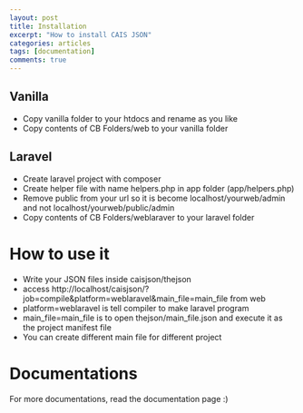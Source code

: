 ```yaml
---
layout: post
title: Installation
excerpt: "How to install CAIS JSON"
categories: articles
tags: [documentation]
comments: true
---
```



## Vanilla
* Copy vanilla folder to your htdocs and rename as you like
* Copy contents of CB Folders/web to your vanilla folder

## Laravel

* Create laravel project with composer
* Create helper file with name helpers.php in app folder (app/helpers.php)
* Remove public from your url so it is become localhost/yourweb/admin and not localhost/yourweb/public/admin
* Copy contents of CB Folders/weblaraver to your laravel folder

# How to use it

* Write your JSON files inside caisjson/thejson
* access http://localhost/caisjson/?job=compile&platform=weblaravel&main_file=main_file from web
* platform=weblaravel is tell compiler to make laravel program
* main_file=main_file is to open thejson/main_file.json and execute it as the project manifest file
* You can create different main file for different project

# Documentations

For more documentations, read the documentation page :)
